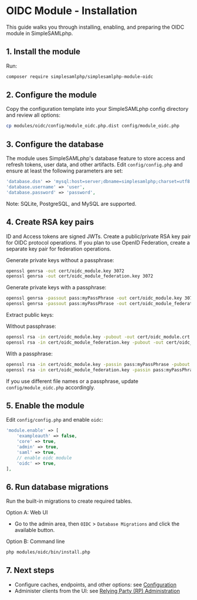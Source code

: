 # OIDC Module - Installation

This guide walks you through installing, enabling, and preparing the OIDC
module in SimpleSAMLphp.

## 1. Install the module

Run:

```bash
composer require simplesamlphp/simplesamlphp-module-oidc
```

## 2. Configure the module

Copy the configuration template into your SimpleSAMLphp config directory
and review all options:

```bash
cp modules/oidc/config/module_oidc.php.dist config/module_oidc.php
```

## 3. Configure the database

The module uses SimpleSAMLphp's database feature to store access and
refresh tokens, user data, and other artifacts. Edit `config/config.php`
and ensure at least the following parameters are set:

```php
'database.dsn' => 'mysql:host=server;dbname=simplesamlphp;charset=utf8',
'database.username' => 'user',
'database.password' => 'password',
```

Note: SQLite, PostgreSQL, and MySQL are supported.

## 4. Create RSA key pairs

ID and Access tokens are signed JWTs. Create a public/private RSA key
pair for OIDC protocol operations. If you plan to use OpenID Federation,
create a separate key pair for federation operations.

Generate private keys without a passphrase:

```bash
openssl genrsa -out cert/oidc_module.key 3072
openssl genrsa -out cert/oidc_module_federation.key 3072
```

Generate private keys with a passphrase:

```bash
openssl genrsa -passout pass:myPassPhrase -out cert/oidc_module.key 3072
openssl genrsa -passout pass:myPassPhrase -out cert/oidc_module_federation.key 3072
```

Extract public keys:

Without passphrase:

```bash
openssl rsa -in cert/oidc_module.key -pubout -out cert/oidc_module.crt
openssl rsa -in cert/oidc_module_federation.key -pubout -out cert/oidc_module_federation.crt
```

With a passphrase:

```bash
openssl rsa -in cert/oidc_module.key -passin pass:myPassPhrase -pubout -out cert/oidc_module.crt
openssl rsa -in cert/oidc_module_federation.key -passin pass:myPassPhrase -pubout -out cert/oidc_module_federation.crt
```

If you use different file names or a passphrase, update
`config/module_oidc.php` accordingly.

## 5. Enable the module

Edit `config/config.php` and enable `oidc`:

```php
'module.enable' => [
    'exampleauth' => false,
    'core' => true,
    'admin' => true,
    'saml' => true,
    // enable oidc module
    'oidc' => true,
],
```

## 6. Run database migrations

Run the built-in migrations to create required tables.

Option A: Web UI

- Go to the admin area, then `OIDC` > `Database Migrations` and click the
  available button.

Option B: Command line

```bash
php modules/oidc/bin/install.php
```

## 7. Next steps

- Configure caches, endpoints, and other options:
  see [Configuration](oidc-configuration.md)
- Administer clients from the UI:
  see [Relying Party (RP) Administration](oidc-configuration.md#relying-party-rp-administration)
